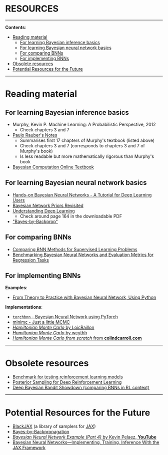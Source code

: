<h1> RESOURCES </h1>

---

**Contents**:

- [Reading material](#reading-material)
  - [For learning Bayesian inference basics](#for-learning-bayesian-inference-basics)
  - [For learning Bayesian neural network basics](#for-learning-bayesian-neural-network-basics)
  - [For comparing BNNs](#for-comparing-bnns)
  - [For implementing BNNs](#for-implementing-bnns)
- [Obsolete resources](#obsolete-resources)
- [Potential Resources for the Future](#potential-resources-for-the-future)

---

# Reading material
## For learning Bayesian inference basics
- Murphy, Kevin P. Machine Learning: A Probabilistic Perspective, 2012
    - Check chapters 3 and 7
- [Paulo Rauber's Notes](https://www.paulorauber.com/files/notes/machine_learning.pdf)
    - Summarises first 17 chapters of Murphy's textbook (listed above)
    - Check chapters 3 and 7 (corresponds to chapters 3 and 7 of Murphy's book)
    - Is less readable but more mathematically rigorous than Murphy's book
- [Bayesian Computation Online Textbook](https://bayesiancomputationbook.com/welcome.html)

## For learning Bayesian neural network basics
- [Hands-on Bayesian Neural Networks - A Tutorial for Deep Learning Users](https://arxiv.org/pdf/2007.06823.pdf)
- [Bayesian Network Priors Revisited](https://arxiv.org/pdf/2102.06571)
- [Understanding Deep Learning](https://udlbook.github.io/udlbook)
    - Check around page 164 in the downloadable PDF
- ["Bayes-by-Backprop"](https://medium.com/neuralspace/probabilistic-deep-learning-bayes-by-backprop-c4a3de0d9743)

## For comparing BNNs
- [Comparing BNN Methods for Supervised Learning Problems](https://www.alignmentforum.org/posts/79eegMp3EBs8ptFqa/neural-uncertainty-estimation-review-article-for-alignment)
- [Benchmarking Bayesian Neural Networks and Evaluation Metrics for Regression Tasks](https://arxiv.org/pdf/2206.06779.pdf)

## For implementing BNNs
**Examples**:

- [From Theory to Practice with Bayesian Neural Network, Using Python](https://towardsdatascience.com/from-theory-to-practice-with-bayesian-neural-network-using-python-9262b611b825)

**Implementations**:

- [`torchbnn` - Bayesian Neural Network using PyTorch](https://github.com/Harry24k/bayesian-neural-network-pytorch)
- [minimc - Just a little MCMC](https://github.com/ColCarroll/minimc)
- [_Hamiltonian Monte Carlo_ by LoicRaillon](https://github.com/LoicRaillon/hamiltonian-monte-carlo)
- [_Hamiltonian Monte Carlo_ by wcythh](https://github.com/wcythh/hamiltonian-monte-carlo)
- [_Hamiltonian Monte Carlo from scratch_ from **colindcarroll.com**](https://colindcarroll.com/2019/04/11/hamiltonian-monte-carlo-from-scratch/)

---

# Obsolete resources
- [Benchmark for testing reinforcement learning models](https://michelangeloconserva.github.io/Colosseum/mds/intro.html)
- [Posterior Sampling for Deep Reinforcement Learning](https://arxiv.org/pdf/2305.00477.pdf)
- [Deep Bayesian Bandit Showdown (comparing BNNs in RL context)](https://arxiv.org/pdf/1802.09127.pdf)

---

# Potential Resources for the Future
- [BlackJAX](https://github.com/blackjax-devs/blackjax) (a library of samplers for [JAX](https://github.com/google/jax))
- [Bayes-by-Backpropagation](https://github.com/HIPS/autograd/blob/master/examples/bayesian_neural_net.py)
- [_Bayesian Neural Network Example (Part 4)_ by Kevin Pelaez, **YouTube**](https://www.youtube.com/watch?v=3oo1GVeFDi0)
- [Bayesian Neural Networks—Implementing, Training, Inference With the JAX Framework](https://neptune.ai/blog/bayesian-neural-networks-with-jax)